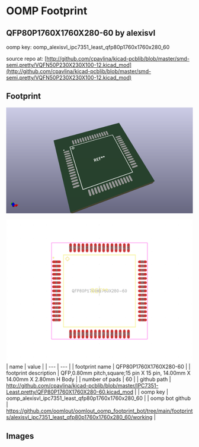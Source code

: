 # OOMP Footprint  
## QFP80P1760X1760X280-60  by alexisvl  
  
oomp key: oomp_alexisvl_ipc7351_least_qfp80p1760x1760x280_60  
  
source repo at: [http://github.com/cpavlina/kicad-pcblib/blob/master/smd-semi.pretty/VQFN50P230X230X100-12.kicad_mod](http://github.com/cpavlina/kicad-pcblib/blob/master/smd-semi.pretty/VQFN50P230X230X100-12.kicad_mod)  
## Footprint  
  
[![working_kicad_pcb_3d.png](working_kicad_pcb_3d_600.png)](working_kicad_pcb_3d.png)  
  
[![working.png](working_600.png)](working.png)  
| name | value | 
| --- | --- | 
| footprint name | QFP80P1760X1760X280-60 | 
| footprint description | QFP,0.80mm pitch,square;15 pin X 15 pin, 14.00mm X 14.00mm X 2.80mm H Body | 
| number of pads | 60 | 
| github path | http://github.com/cpavlina/kicad-pcblib/blob/master/IPC7351-Least.pretty/QFP80P1760X1760X280-60.kicad_mod | 
| oomp key | oomp_alexisvl_ipc7351_least_qfp80p1760x1760x280_60 | 
| oomp bot github | https://github.com/oomlout/oomlout_oomp_footprint_bot/tree/main/footprints/alexisvl_ipc7351_least_qfp80p1760x1760x280_60/working | 
## Images  
